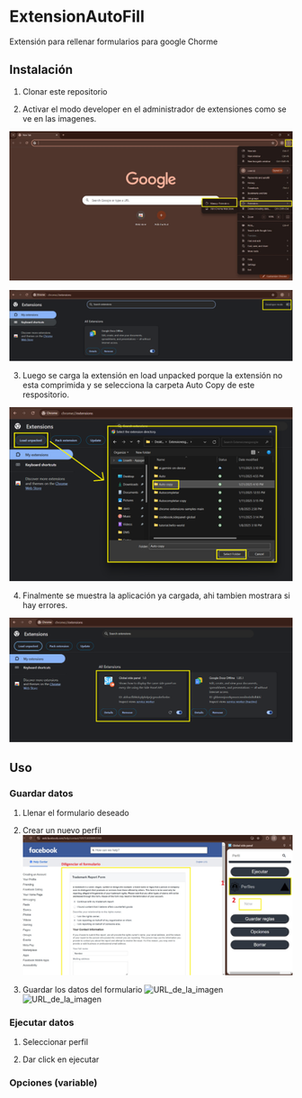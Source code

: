 # ExtensionAutoFill
Extensión para rellenar formularios para google Chorme

## Instalación
1. Clonar este repositorio
   
2. Activar el modo developer en el administrador de extensiones como se ve en las imagenes.

![URL_de_la_imagen](https://github.com/ltherreraro/ExtensionAutoFill/blob/main/Doc/Images/instalation1.jpg)

![URL_de_la_imagen](https://github.com/ltherreraro/ExtensionAutoFill/blob/main/Doc/Images/instalation2.jpg)

3. Luego se carga la extensión en load unpacked porque la extensión no esta comprimida y se selecciona la carpeta Auto Copy de este respositorio.

![URL_de_la_imagen](https://github.com/ltherreraro/ExtensionAutoFill/blob/main/Doc/Images/instalation3.jpg)

4. Finalmente se muestra la aplicación ya cargada, ahi tambien mostrara si hay errores.

![URL_de_la_imagen](https://github.com/ltherreraro/ExtensionAutoFill/blob/main/Doc/Images/instalation4.jpg)

## Uso

### Guardar datos
1. Llenar el formulario deseado
2. Crear un nuevo perfil
![URL_de_la_imagen](https://github.com/ltherreraro/ExtensionAutoFill/blob/main/Doc/Images/uso1.jpg)

4. Guardar los datos del formulario
![URL_de_la_imagen](https://github.com/ltherreraro/ExtensionAutoFill/blob/main/Doc/Images/uso2.jpg)
![URL_de_la_imagen](https://github.com/ltherreraro/ExtensionAutoFill/blob/main/Doc/Images/uso.3jpg)

### Ejecutar datos
1. Seleccionar perfil

2. Dar click en ejecutar

### Opciones (variable)


